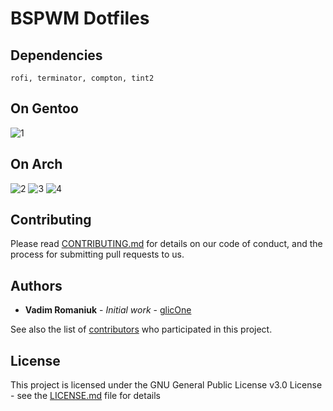 # BSPWM Dotfiles

## Dependencies
	rofi, terminator, compton, tint2

## On Gentoo
![1](http://i.imgur.com/2YB2xEk.jpg)

## On Arch
![2](http://i.imgur.com/kws76K1.png)
![3](http://i.imgur.com/QuHygHk.png)
![4](http://i.imgur.com/2uyl7KH.png)

## Contributing

Please read [CONTRIBUTING.md](CONTRIBUTING.md) for details on our code of conduct, and the process for submitting pull requests to us.

## Authors

* **Vadim Romaniuk** - *Initial work* - [glicOne](https://github.com/RomaniukVadim)

See also the list of [contributors](https://github.com/RomaniukVadim/dot_bspwm/contributors) who participated in this project.

## License

This project is licensed under the GNU General Public License v3.0 License - see the [LICENSE.md](LICENSE.md) file for details


